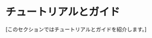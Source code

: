 <!--
# Tutorials &amp; Guides
-->

# チュートリアルとガイド

<!--
\[Introduction to the tutorials and guides section.\]
-->

\[このセクションではチュートリアルとガイドを紹介します。\]
